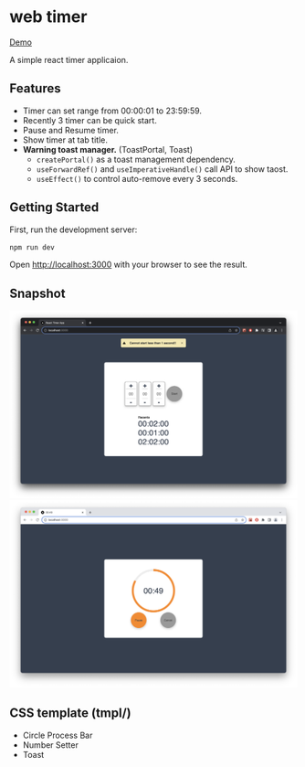 # web timer

[Demo](https://zi-shane.github.io/web-timer)

A simple react timer applicaion.

## Features

- Timer can set range from 00:00:01 to 23:59:59.
- Recently 3 timer can be quick start.
- Pause and Resume timer.
- Show timer at tab title.
- **Warning toast manager.** (ToastPortal, Toast)
  - `createPortal()` as a toast management dependency.
  - `useForwardRef()` and `useImperativeHandle()` call API to show taost.
  - `useEffect()` to control auto-remove every 3 seconds.

## Getting Started

First, run the development server:

```bash
npm run dev
```

Open [http://localhost:3000](http://localhost:3000) with your browser to see the result.

## Snapshot

![setup.png](./01.png)
![running.png](./02.png)

## CSS template (tmpl/)

- Circle Process Bar
- Number Setter
- Toast
